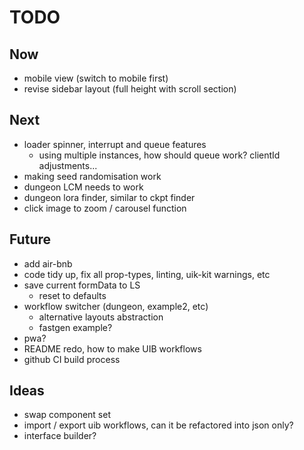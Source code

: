 # TODO

## Now

- mobile view (switch to mobile first)
- revise sidebar layout (full height with scroll section)

## Next

- loader spinner, interrupt and queue features
  - using multiple instances, how should queue work? clientId adjustments...
- making seed randomisation work
- dungeon LCM needs to work
- dungeon lora finder, similar to ckpt finder
- click image to zoom / carousel function

## Future

- add air-bnb
- code tidy up, fix all prop-types, linting, uik-kit warnings, etc
- save current formData to LS
  - reset to defaults
- workflow switcher (dungeon, example2, etc)
  - alternative layouts abstraction
  - fastgen example?
- pwa?
- README redo, how to make UIB workflows
- github CI build process

## Ideas

- swap component set
- import / export uib workflows, can it be refactored into json only?
- interface builder?
